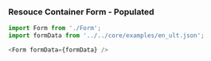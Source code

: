 ### Resouce Container Form - Populated

```js
import Form from './Form';
import formData from '../../core/examples/en_ult.json';

<Form formData={formData} />
```
